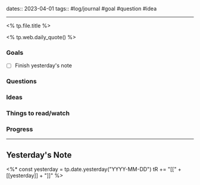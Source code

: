 dates:: 2023-04-01
tags:: #log/journal #goal #question #idea

---
<% tp.file.title %>

<% tp.web.daily_quote() %>

### Goals 

- [ ] Finish yesterday's note


### Questions



### Ideas



### Things to read/watch



### Progress




---
## Yesterday's Note

<%*
const yesterday = tp.date.yesterday("YYYY-MM-DD")
tR += "[[" + [[yesterday]] + "]]"
%>


